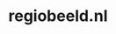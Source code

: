 ---
layout: post
title:  "regiobeeld.nl"
internal_url:  "/dutchgov/regiobeeld.nl.html"
categories: dutchgov
---